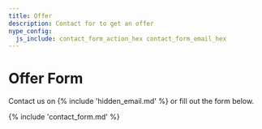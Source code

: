 ```yaml
---
title: Offer
description: Contact for to get an offer
nype_config:
  js_include: contact_form_action_hex contact_form_email_hex
---
```

# Offer Form

Contact us on {% include 'hidden_email.md' %} or fill out the form below.

{% include 'contact_form.md' %}